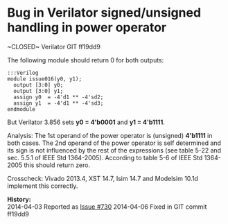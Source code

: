 
Bug in Verilator signed/unsigned handling in power operator
===========================================================

~CLOSED~ Verilator GIT ff19dd9

The following module should return 0 for both outputs:

    :::Verilog
    module issue016(y0, y1);
      output [3:0] y0;
      output [3:0] y1;
      assign y0  = -4'd1 ** -4'sd2;
      assign y1  = -4'd1 ** -4'sd3;
    endmodule

But Verilator 3.856 sets **y0 = 4'b0001** and **y1 = 4'b1111**.

Analysis: The 1st operand of the power operator is (unsigned) **4'b1111**
in both cases. The 2nd operand of the power operator is self determined and its
sign is not influenced by the rest of the expressions (see table 5-22 and sec.
5.5.1 of IEEE Std 1364-2005). According to table 5-6 of IEEE Std 1364-2005
this should return zero.

Crosscheck: Vivado 2013.4, XST 14.7, Isim 14.7 and Modelsim 10.1d implement this
correctly.

**History:**  
2014-04-03 Reported as [Issue #730](http://www.veripool.org/issues/730-Verilator-Bug-in-Verilator-signed-unsigned-handling-in-power-operator)
2014-04-06 Fixed in GIT commit ff19dd9

